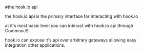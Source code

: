 #the hook.io api

the hook.io api is the primary interface for interacting with hook.io

at it's most basic level you can interact with hook.io api through CommonJS.

hook.io can expose it's api over arbitrary gateways allowing easy integration other applications. 


